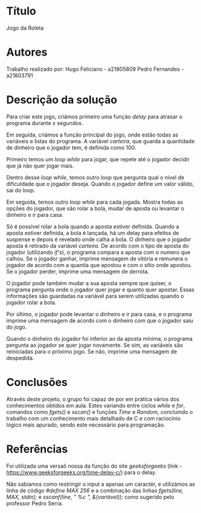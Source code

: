 ﻿# Título
Jogo da Roleta

# Autores

Trabalho realizado por:
	Hugo Feliciano - a21805809
	Pedro Fernandes  - a21803791


# Descrição da solução

   Para criar este jogo, criámos primeiro uma função _delay_ para atrasar o programa durante _x_ segundos.

   Em seguida, criámos a função principal do jogo, onde estão todas as variáveis e listas do programa. A variável _carteira_, que guarda a quantidade de dinheiro que o jogador tem, é definida como 100.

   Primeiro temos um _loop while_ para jogar, que repete até o jogador decidir que já não quer jogar mais.

   Dentro desse _loop while_, temos outro loop que pergunta qual o nível de dificuldade que o jogador deseja. Quando o jogador define um valor válido, sai do loop.

   Em seguida, temos outro _loop while_ para cada jogada.
   Mostra todas as opções do jogador, que são rolar a bola, mudar de aposta ou levantar o dinheiro e ir para casa.
   
   Só é possível rolar a bola quando a aposta estiver definida. Quando a aposta estiver definida, a bola é lançada, há um delay para efeitos de suspense e depois é revelado onde calha a bola. O dinheiro que o jogador aposta é retirado da variável _carteira_. De acordo com o tipo de aposta do jogador (utilizando _if's_), o programa compara a aposta com o numero que calhou. Se o jogador ganhar, imprime mensagem de vitória e remunera o jogador de acordo com a quantia que apostou e com o sítio onde apostou. Se o jogador perder, imprime uma mensagem de derrota.
   
   O jogador pode também mudar a sua aposta sempre que quiser, o programa pergunta onde o jogador quer jogar e quanto quer apostar. Essas informações são guardadas na variável para serem utilizadas quando o jogador rolar a bola.
   
   Por último, o jogador pode levantar o dinheiro e ir para casa, e o programa imprime uma mensagem de acordo com o dinheiro com que o jogador saiu do jogo.
   
   Quando o dinheiro do jogador foi inferior ao da aposta mínima, o programa pergunta ao jogador se quer jogar novamente. Se sim, as variáveis são reiniciadas para o próximo jogo. Se não, imprime uma mensagem de despedida.

# Conclusões

   Através deste projeto, o grupo foi capaz de por em prática vários dos conhecimentos obtidos em aula. Estes variando entre ciclos _while_ e _for_, comandos como _fgets()_ e _sscan()_ e funções _Time_ e _Random_, concluindo o trabalho com um conhecimento mais detalhado de C e com raciocínio lógico mais apurado, sendo este necessário para programação.

# Referências

   Foi utilizada uma versaõ nossa da função do site _geeksforgeeks_ (link - https://www.geeksforgeeks.org/time-delay-c/) para o delay.

   Não sabíamos como restringir o input a apenas um caractér, e utilizámos as linha de código _#define MAX 256_ e a combinação das linhas _fgets(line, MAX, stdin);_  e _sscanf(line, " %c ", &(variável));_ como sugerido pelo professor Pedro Serra.

